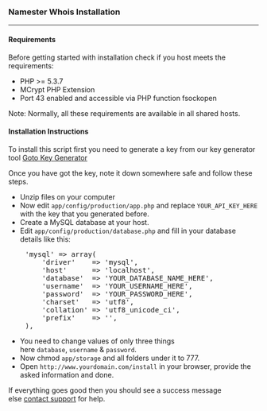 ### Namester Whois Installation

---

#### Requirements 
Before getting started with installation check if you host meets the requirements:

- PHP >= 5.3.7
- MCrypt PHP Extension
- Port 43 enabled and accessible via PHP function fsockopen 

Note: Normally, all these requirements are available in all shared hosts.

#### Installation Instructions
To install this script first you need to generate a key from our key generator tool [Goto Key Generator](http://v5.websterfolks.com/key/generator/beta)

Once you have got the key, note it down somewhere safe and follow these steps.

- Unzip files on your computer
- Now edit `app/config/production/app.php` and replace `YOUR_API_KEY_HERE` with the key that you generated before.
- Create a MySQL database at your host.
- Edit `app/config/production/database.php` and fill in your database details like this:

<pre>
	'mysql' => array(
        'driver'    => 'mysql',
        'host'      => 'localhost',
        'database'  => 'YOUR_DATABASE_NAME_HERE',
        'username'  => 'YOUR_USERNAME_HERE',
        'password'  => 'YOUR_PASSWORD_HERE',
        'charset'   => 'utf8',
        'collation' => 'utf8_unicode_ci',
        'prefix'    => '',
	),
</pre>

- You need to change values of only three things here `database`, `username` & `password`.
- Now chmod `app/storage` and all folders under it to 777.
- Open `http://www.yourdomain.com/install` in your browser, provide the asked information and done.


If everything goes good then you should see a success message else [contact support](http://v5.websterfolks.com/support) for help.

